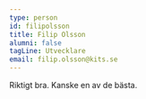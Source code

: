 ```yaml
---
type: person
id: filipolsson
title: Filip Olsson
alumni: false
tagLine: Utvecklare
email: filip.olsson@kits.se
---
```

Riktigt bra. Kanske en av de bästa.
